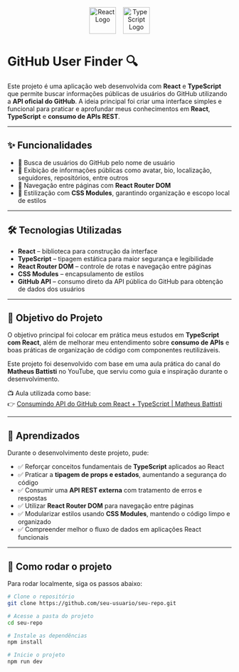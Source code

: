 <p align="center">
  <img src="https://cdn.worldvectorlogo.com/logos/react-2.svg" alt="React Logo" width="60" height="60"/>
  &nbsp;&nbsp;
  <img src="https://cdn.worldvectorlogo.com/logos/typescript.svg" alt="TypeScript Logo" width="60" height="60"/>
</p>


# GitHub User Finder 🔍

Este projeto é uma aplicação web desenvolvida com **React** e **TypeScript** que permite buscar informações públicas de usuários do GitHub utilizando a **API oficial do GitHub**. A ideia principal foi criar uma interface simples e funcional para praticar e aprofundar meus conhecimentos em **React**, **TypeScript** e **consumo de APIs REST**.

---

## ✨ Funcionalidades

- 🔎 Busca de usuários do GitHub pelo nome de usuário
- 👤 Exibição de informações públicas como avatar, bio, localização, seguidores, repositórios, entre outros
- 📁 Navegação entre páginas com **React Router DOM**
- 🎨 Estilização com **CSS Modules**, garantindo organização e escopo local de estilos

---

## 🛠 Tecnologias Utilizadas

- **React** – biblioteca para construção da interface
- **TypeScript** – tipagem estática para maior segurança e legibilidade
- **React Router DOM** – controle de rotas e navegação entre páginas
- **CSS Modules** – encapsulamento de estilos
- **GitHub API** – consumo direto da API pública do GitHub para obtenção de dados dos usuários

---

## 🎯 Objetivo do Projeto

O objetivo principal foi colocar em prática meus estudos em **TypeScript com React**, além de melhorar meu entendimento sobre **consumo de APIs** e boas práticas de organização de código com componentes reutilizáveis.

Este projeto foi desenvolvido com base em uma aula prática do canal do **Matheus Battisti** no YouTube, que serviu como guia e inspiração durante o desenvolvimento.

📺 Aula utilizada como base:  
👉 [Consumindo API do GitHub com React + TypeScript | Matheus Battisti](https://youtu.be/3sQITRihW_A?si=HjErMBKog86nUt1P)

---

## 🧠 Aprendizados

Durante o desenvolvimento deste projeto, pude:

- ✅ Reforçar conceitos fundamentais de **TypeScript** aplicados ao React
- ✅ Praticar a **tipagem de props e estados**, aumentando a segurança do código
- ✅ Consumir uma **API REST externa** com tratamento de erros e respostas
- ✅ Utilizar **React Router DOM** para navegação entre páginas
- ✅ Modularizar estilos usando **CSS Modules**, mantendo o código limpo e organizado
- ✅ Compreender melhor o fluxo de dados em aplicações React funcionais

---

## 🚀 Como rodar o projeto

Para rodar localmente, siga os passos abaixo:

```bash
# Clone o repositório
git clone https://github.com/seu-usuario/seu-repo.git

# Acesse a pasta do projeto
cd seu-repo

# Instale as dependências
npm install

# Inicie o projeto
npm run dev
